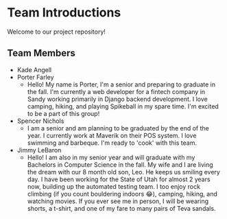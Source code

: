 # Team Introductions

Welcome to our project repository!

## Team Members

- Kade Angell
- Porter Farley
  - Hello! My name is Porter, I'm a senior and preparing to graduate in the fall. I'm currently a web developer for a fintech company in Sandy working primarily in Django backend development. I love camping, hiking, and playing Spikeball in my spare time. I'm excited to be a part of this group!
- Spencer Nichols
    - I am a senior and am planning to be graduated by the end of the year. I currently work at Maverik on their POS system. I love swimming and barbeque. I'm ready to 'cook' with this team.
- Jimmy LeBaron
  - Hello! I am also in my senior year and will graduate with my Bachelors in Computer Science in the fall. My wife and I are living the dream with our 8 month old son, Leo. He keeps us smiling every day. I have been working for the State of Utah for almost 2 years now, building up the automated testing team. I too enjoy rock climbing (if you count bouldering indoors 😂), camping, hiking, and watching movies. If you ever see me in person, I will be wearing shorts, a t-shirt, and one of my fare to many pairs of Teva sandals.
